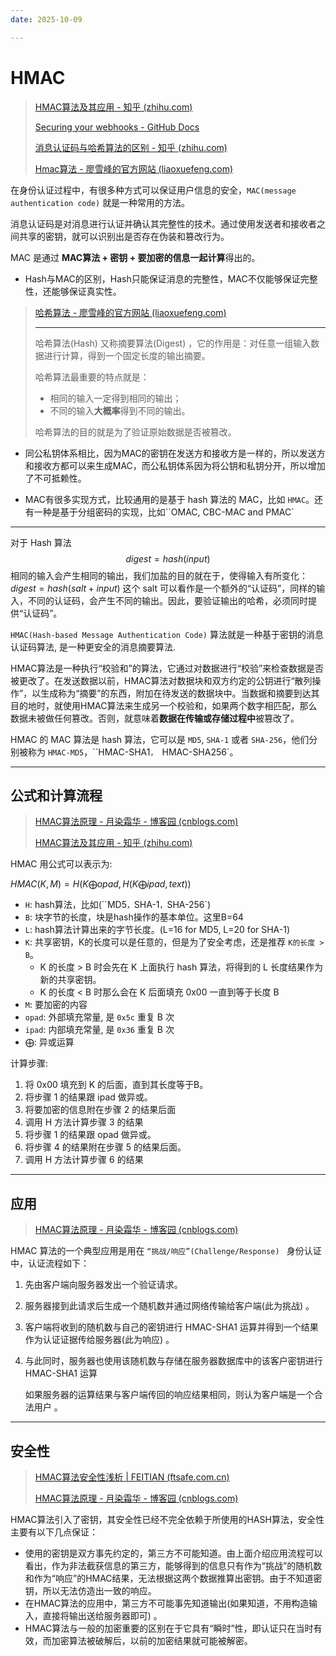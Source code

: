 ```yaml
---
date: 2025-10-09

---
```


# HMAC

> [HMAC算法及其应用 - 知乎 (zhihu.com)](https://zhuanlan.zhihu.com/p/136590049)
>
> [Securing your webhooks - GitHub Docs](https://docs.github.com/en/developers/webhooks-and-events/webhooks/securing-your-webhooks)
>
> [消息认证码与哈希算法的区别 - 知乎 (zhihu.com)](https://zhuanlan.zhihu.com/p/398292957)
>
> [Hmac算法 - 廖雪峰的官方网站 (liaoxuefeng.com)](https://www.liaoxuefeng.com/wiki/1252599548343744/1305366354722849)

在身份认证过程中，有很多种方式可以保证用户信息的安全，`MAC(message authentication code)` 就是一种常用的方法。

消息认证码是对消息进行认证并确认其完整性的技术。通过使用发送者和接收者之间共享的密钥，就可以识别出是否存在伪装和篡改行为。

MAC 是通过 **MAC算法 + 密钥 + 要加密的信息一起计算**得出的。

- Hash与MAC的区别，Hash只能保证消息的完整性，MAC不仅能够保证完整性，还能够保证真实性。

> [哈希算法 - 廖雪峰的官方网站 (liaoxuefeng.com)](https://www.liaoxuefeng.com/wiki/1252599548343744/1304227729113121)
>
> ---
>
> 哈希算法(Hash) 又称摘要算法(Digest) ，它的作用是：对任意一组输入数据进行计算，得到一个固定长度的输出摘要。
>
> 哈希算法最重要的特点就是：
>
> - 相同的输入一定得到相同的输出；
> - 不同的输入**大概率**得到不同的输出。
>
> 哈希算法的目的就是为了验证原始数据是否被篡改。

- 同公私钥体系相比，因为MAC的密钥在发送方和接收方是一样的，所以发送方和接收方都可以来生成MAC，而公私钥体系因为将公钥和私钥分开，所以增加了不可抵赖性。

- MAC有很多实现方式，比较通用的是基于 hash 算法的 MAC，比如 `HMAC`。还有一种是基于分组密码的实现，比如``OMAC, CBC-MAC and PMAC`

---

对于 Hash 算法 $$digest = hash(input)$$ 相同的输入会产生相同的输出，我们加盐的目的就在于，使得输入有所变化：$digest = hash(salt + input)$ 这个 salt 可以看作是一个额外的“认证码”，同样的输入，不同的认证码，会产生不同的输出。因此，要验证输出的哈希，必须同时提供“认证码”。

`HMAC(Hash-based Message Authentication Code)` 算法就是一种基于密钥的消息认证码算法, 是一种更安全的消息摘要算法.

HMAC算法是一种执行“校验和”的算法，它通过对数据进行“校验”来检查数据是否被更改了。在发送数据以前，HMAC算法对数据块和双方约定的公钥进行“散列操作”，以生成称为“摘要”的东西，附加在待发送的数据块中。当数据和摘要到达其目的地时，就使用HMAC算法来生成另一个校验和，如果两个数字相匹配，那么数据未被做任何篡改。否则，就意味着**数据在传输或存储过程中**被篡改了。

HMAC 的 MAC 算法是 hash 算法，它可以是 `MD5`, `SHA-1` 或者 `SHA-256`，他们分别被称为 `HMAC-MD5`，``HMAC-SHA1`， `HMAC-SHA256`。

---

## 公式和计算流程

> [HMAC算法原理 - 月染霜华 - 博客园 (cnblogs.com)](https://www.cnblogs.com/shoshana-kong/p/11497676.html)
>
> [HMAC算法及其应用 - 知乎 (zhihu.com)](https://zhuanlan.zhihu.com/p/136590049)

HMAC 用公式可以表示为:

$HMAC(K, M) = H(K \bigoplus opad , H(K \bigoplus ipad, text))$

- `H`: hash算法，比如(``MD5`，`SHA-1`，`SHA-256`) 
- `B`: 块字节的长度，块是hash操作的基本单位。这里B=64
- `L`: hash算法计算出来的字节长度。(L=16 for MD5, L=20 for SHA-1)
- `K`: 共享密钥，K的长度可以是任意的，但是为了安全考虑，还是推荐 `K的长度 > B`。
  - K 的长度 > B 时会先在 K 上面执行 hash 算法，将得到的 L 长度结果作为新的共享密钥。
  - K 的长度 < B 时那么会在 K 后面填充 0x00 一直到等于长度 B
- `M`: 要加密的内容
- `opad`: 外部填充常量, 是 `0x5c` 重复 B 次
- `ipad`: 内部填充常量, 是 `0x36` 重复 B 次
- $\bigoplus$: 异或运算

计算步骤:

1. 将 0x00 填充到 K 的后面，直到其长度等于B。 
2. 将步骤 1 的结果跟 ipad 做异或。
3. 将要加密的信息附在步骤 2 的结果后面
4. 调用 H 方法计算步骤 3 的结果
5. 将步骤 1 的结果跟 opad 做异或。 
6. 将步骤 4 的结果附在步骤 5 的结果后面。 
7. 调用 H 方法计算步骤 6 的结果

---

## 应用

> [HMAC算法原理 - 月染霜华 - 博客园 (cnblogs.com)](https://www.cnblogs.com/shoshana-kong/p/11497676.html)

HMAC 算法的一个典型应用是用在 `“挑战/响应”(Challenge/Response) ` 身份认证中，认证流程如下：

1. 先由客户端向服务器发出一个验证请求。

2. 服务器接到此请求后生成一个随机数并通过网络传输给客户端(此为挑战) 。

3. 客户端将收到的随机数与自己的密钥进行 HMAC-SHA1 运算并得到一个结果作为认证证据传给服务器(此为响应) 。

4. 与此同时，服务器也使用该随机数与存储在服务器数据库中的该客户密钥进行 HMAC-SHA1 运算

   如果服务器的运算结果与客户端传回的响应结果相同，则认为客户端是一个合法用户 。

---

## 安全性

> [HMAC算法安全性浅析 | FEITIAN (ftsafe.com.cn)](https://www.ftsafe.com.cn/service/kbase/infomation-2)
>
> [HMAC算法原理 - 月染霜华 - 博客园 (cnblogs.com)](https://www.cnblogs.com/shoshana-kong/p/11497676.html)

HMAC算法引入了密钥，其安全性已经不完全依赖于所使用的HASH算法，安全性主要有以下几点保证：

- 使用的密钥是双方事先约定的，第三方不可能知道。由上面介绍应用流程可以看出，作为非法截获信息的第三方，能够得到的信息只有作为“挑战”的随机数和作为“响应”的HMAC结果，无法根据这两个数据推算出密钥。由于不知道密钥，所以无法仿造出一致的响应。
- 在HMAC算法的应用中，第三方不可能事先知道输出(如果知道，不用构造输入，直接将输出送给服务器即可) 。
- HMAC算法与一般的加密重要的区别在于它具有“瞬时”性，即认证只在当时有效，而加密算法被破解后，以前的加密结果就可能被解密。









